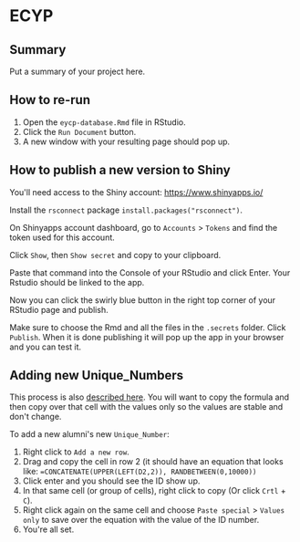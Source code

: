 # ECYP

## Summary
Put a summary of your project here.

## How to re-run
1. Open the `eycp-database.Rmd` file in RStudio.
2. Click the `Run Document` button.
3. A new window with your resulting page should pop up.

## How to publish a new version to Shiny
You'll need access to the Shiny account: https://www.shinyapps.io/

Install the `rsconnect` package `install.packages("rsconnect")`. 

On Shinyapps account dashboard, go to `Accounts` > `Tokens` and find the token used for this account. 

Click `Show`, then `Show secret` and copy to your clipboard. 

Paste that command into the Console of your RStudio and click Enter. 
Your Rstudio should be linked to the app. 

Now you can click the swirly blue button in the right top corner of your RStudio page and publish. 

Make sure to choose the Rmd and all the files in the `.secrets` folder. 
Click `Publish`. When it is done publishing it will pop up the app in your browser and you can test it. 

## Adding new Unique_Numbers

This process is also [described here](https://www.ablebits.com/office-addins-blog/2019/04/11/google-sheets-convert-formulas-values/). 
You will want to copy the formula and then copy over that cell with the values only so the values are stable and don't change. 

To add a new alumni's new `Unique_Number`: 

1. Right click to `Add a new row`. 
2. Drag and copy the cell in row 2 (it should have an equation that looks like: 
`=CONCATENATE(UPPER(LEFT(D2,2)), RANDBETWEEN(0,10000))`
3. Click enter and you should see the ID show up. 
4. In that same cell (or group of cells), right click to copy (Or click `Crtl` + `C`).
5. Right click again on the same cell and choose `Paste special` > `Values only` to save over the equation with the value of the ID number.
6. You're all set.
